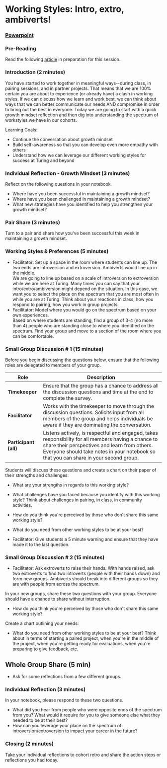 #  Working Styles:  Intro, extro, ambiverts!

### [Powerpoint](https://docs.google.com/presentation/d/1Dv3pkCbDjEGilq9tPq5ABHySQIQ3zBs489fetFvcZno/edit#slide=id.g1eee055cc6_1_92)

### Pre-Reading

Read the following [article](https://www.fastcompany.com/3016031/leadership-now/are-you-an-introvert-or-an-extrovert-and-what-it-means-for-your-career) in preparation for this session.

### Introduction (2 minutes)
You have started to work together in meaningful ways--during class, in pairing sessions, and in partner projects.  That means that we are 100% certain you are about to experience (or already have) a clash in working styles.  If we can discuss how we learn and work best, we can think about ways that we can better communicate our needs AND compromise in order to bring out the best in everyone.  Today we are going to start with a quick growth mindset reflection and then dig into understanding the spectrum of workstyles we have in our cohorts. 

Learning Goals:

* Continue the conversation about growth mindset
* Build self-awareness so that you can develop even more empathy with others
* Understand how we can leverage our different working styles for success at Turing and beyond

### Individual Reflection - Growth Mindset (3 minutes)

Reflect on the following questions in your notebook.

* Where have you been successful in maintaining a growth mindset?
* Where have you been challenged in maintaining a growth mindset?
* What new strategies have you identified to help you strengthen your growth mindset?

### Pair Share (3 minutes)

Turn to a pair and share how you've been successful this week in maintaining a growth mindset.

### Working Styles & Preferences (5 minutes)

* Facilitator: Set up a space in the room where students can line up.  The two ends are introversion and extroversion.  Ambiverts would line up in the middle.  
We are going to line up based on a scale of introversion to extroversion while we are here at Turing. Many times you can say that your intro/extro/ambiversion might depend on the situation.  In this case, we want you to select the place on the spectrum that you are most often in while you are at Turing.  Think about your reactions in class, how you respond to pairing, how you work in group projects.  
* Facilitator:  Model where you would go on the spectrum based on your own experiences.  
Based on where students are standing, find a group of 3-4 (no more than 4) people who are standing close to where you identified on the spectrum.  Find your group and move to a section of the room where you can be comfortable.  

### Small Group Discussion # 1 (15 minutes)

Before you begin discussing the questions below, ensure that the following roles are delegated to members of your group.

| Role | Description |
|--------|-----------|
| **Timekeeper** | Ensure that the group has a chance to address all the discussion questions and time at the end to complete the survey.|
| **Facilitator** | Works with the timekeeper to move through the discussion questions. Solicits input from all members of the group and helps individuals be aware if they are dominating the conversation.|
| **Participant (all)** | Listens actively, is respectful and engaged, takes responsibility for all members having a chance to share their perspectives and learn from others.  Everyone should take notes in your notebook so that you can share in your second group. |

Students will discuss these questions and create a chart on their paper of their strengths and challenges:

* What are your strengths in regards to this working style?
* What challenges have you faced because you identify with this working style? Think about challenges in pairing, in class, in community activities.
* How do you think you're perceived by those who don't share this same working style?
* What do you need from other working styles to be at your best?

* Facilitator: Give students a 5 minute warning and ensure that they have made it to the last question.

### Small Group Discussion # 2 (15 minutes)

* Facilitator:  Ask extroverts to raise their hands.  With hands raised, ask two extroverts to find two introverts (people with their hands down) and form new groups.  Ambiverts should break into different groups so they are with people from across the spectrum.  

In your new groups, share these two questions with your group.  Everyone should have a chance to share without interruption.  

* How do you think you're perceived by those who don't share this same working style?

Create a chart outlining your needs:
* What do you need from other working styles to be at your best? Think about in terms of starting a paired project, when you're in the middle of the project, when you're getting ready for evaluations, when you're preparing to give feedback, etc. 

## Whole Group Share (5 min)
* Ask for some reflections from a few different groups.  

### Individual Reflection (3 minutes)
In your notebook, please respond to these two questions.

* What did you hear from people who were opposite ends of the spectrum from you?  What would it require for you to give someone else what they needed to be at their best? 
* How can you leverage your place on the spectrum of introversion/extroversion to impact your career in the future?

### Closing (2 minutes)

Take your individual reflections to cohort retro and share the action steps or reflections you had today.   

